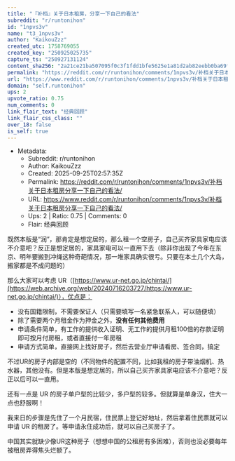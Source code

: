 ```yaml
---
title: "『补档』关于日本租房，分享一下自己的看法"
subreddit: "r/runtonihon"
id: "1npvs3v"
name: "t3_1npvs3v"
author: "KaikouZzz"
created_utc: 1758769055
created_key: "250925025735"
capture_ts: "250927131124"
content_sha256: "2a21ce21ba507095f0c3f1fdd1bfe5625e1a81d2ab82eebb0ba69f3d404fef99"
permalink: "https://reddit.com/r/runtonihon/comments/1npvs3v/补档关于日本租房分享一下自己的看法/"
url: "https://www.reddit.com/r/runtonihon/comments/1npvs3v/补档关于日本租房分享一下自己的看法/"
domain: "self.runtonihon"
ups: 2
upvote_ratio: 0.75
num_comments: 0
link_flair_text: "经典回顾"
link_flair_css_class: ""
over_18: false
is_self: true
---
```


- Metadata:
  - Subreddit: r/runtonihon
  - Author: KaikouZzz
  - Created: 2025-09-25T02:57:35Z
  - Permalink: https://reddit.com/r/runtonihon/comments/1npvs3v/补档关于日本租房分享一下自己的看法/
  - URL: https://www.reddit.com/r/runtonihon/comments/1npvs3v/补档关于日本租房分享一下自己的看法/
  - Ups: 2 | Ratio: 0.75 | Comments: 0
  - Flair: 经典回顾

既然本版是“润”，那肯定是想定居的，那么租一个空房子，自己买齐家具家电应该不介意吧？反正是想定居的，家具家电可以一直用下去（除非你出现了今年在东京、明年要搬到冲绳这种奇葩情况，那一堆家具确实很亏。只要在本土几个大岛，搬家都是不成问题的）

那么大家可以考虑
UR（[https://www.ur-net.go.jp/chintai/](https://web.archive.org/web/20240716203727/https://www.ur-net.go.jp/chintai/)），优点是：

- 没有国籍限制，不需要保证人（只需要填写一名紧急联系人，可以随便填）
- 除了需要两个月租金作为押金之外，**没有任何其他费用**
- 申请条件简单，有工作的提供收入证明、无工作的提供月租100倍的存款证明即可按月付房租，或者直接付一年房租
- 申请方式简单，直接网上找好房子，然后去营业厅申请看房、签合同，搞定

不过UR的房子内部是空的（不同物件的配置不同，比如我租的房子带油烟机、热水器，其他没有。但是本版是想定居的，所以自己买齐家具家电应该不介意吧？反正以后可以一直用。

还有一点是 UR
的房子单户型的比较少，多户型的较多。但就算是单身汉，住大一点也舒服啊！

我来日的步骤是先住了一个月民宿，住民票上登记好地址，然后拿着住民票就可以申请
UR 的租房了。等申请永住成功后，就可以自己买房子了。

中国其实就缺少像UR这种房子（想想中国的公租房有多困难），否则也没必要每年被租房弄得焦头烂额了。
